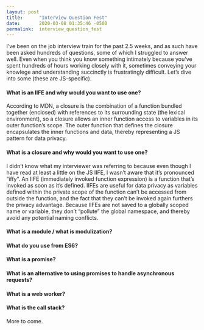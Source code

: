 ```yaml
---
layout: post
title:      "Interview Question Fest"
date:       2020-03-08 01:35:46 -0500
permalink:  interview_question_fest
---
```



I’ve been on the job interview train for the past 2.5 weeks, and as such have been asked hundreds of questions, some of which I struggled to answer well. Even when you think you know something intimately because you've spent hundreds of hours working closely with it, sometimes conveying your knowlege and understanding succinctly is frustratingly difficult. Let’s dive into some (these are JS-specific).

#### What is an IIFE and why would you want to use one?

<p>
According to MDN, a closure is the combination of a function bundled together (enclosed) with references to its surrounding state (the lexical environment), so a closure allows an inner function access to variables in its outer function’s scope. The outer function that defines the closure encapsulates the inner functions and data, thereby representing a JS pattern for data privacy.
</p>

#### What is a closure and why would you want to use one?

<p>
I didn’t know what my interviewer was referring to because even though I have read at least a little on the JS IIFE, I wasn’t aware that it’s pronounced “iffy”. An IIFE (immediately invoked function expression) is a function that’s invoked as soon as it’s defined. IIFEs are useful for data privacy as variables defined within the private scope of the function can’t be accessed from outside the function, and the fact that they can’t be invoked again furthers the privacy advantage. Because IIFEs are not saved to a globally scoped name or variable, they don’t “pollute” the global namespace, and thereby avoid any potential naming conflicts.
</p>

#### What is a module / what is modulization?

#### What do you use from ES6?

#### What is a promise?

#### What is an alternative to using promises to handle asynchronous requests?

#### What is a web worker?

#### What is the call stack?

More to come.

